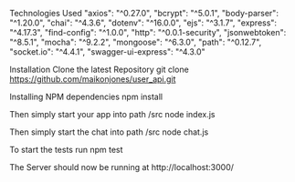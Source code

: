 Technologies Used
    "axios": "^0.27.0",
    "bcrypt": "^5.0.1",
    "body-parser": "^1.20.0",
    "chai": "^4.3.6",
    "dotenv": "^16.0.0",
    "ejs": "^3.1.7",
    "express": "^4.17.3",
    "find-config": "^1.0.0",
    "http": "^0.0.1-security",
    "jsonwebtoken": "^8.5.1",
    "mocha": "^9.2.2",
    "mongoose": "^6.3.0",
    "path": "^0.12.7",
    "socket.io": "^4.4.1",
    "swagger-ui-express": "^4.3.0"

Installation
    Clone the latest Repository
    git clone https://github.com/maikonjones/user_api.git

Installing NPM dependencies 
    npm install

Then simply start your app into path /src 
    node index.js

Then simply start the chat into path /src
    node chat.js

To start the tests run 
    npm test 

The Server should now be running at http://localhost:3000/
